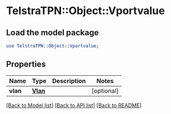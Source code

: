 # TelstraTPN::Object::Vportvalue

## Load the model package
```perl
use TelstraTPN::Object::Vportvalue;
```

## Properties
Name | Type | Description | Notes
------------ | ------------- | ------------- | -------------
**vlan** | [**Vlan**](Vlan.md) |  | [optional] 

[[Back to Model list]](../README.md#documentation-for-models) [[Back to API list]](../README.md#documentation-for-api-endpoints) [[Back to README]](../README.md)


